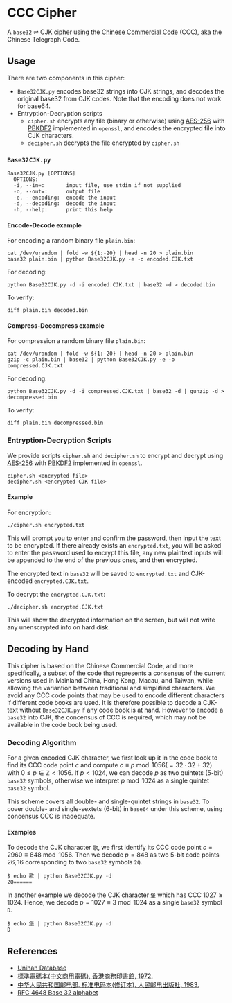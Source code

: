 # CCC Cipher
A `base32` ⇌ CJK cipher using the [Chinese Commercial Code](https://en.wikipedia.org/wiki/Chinese_telegraph_code) (CCC), aka the Chinese Telegraph Code.

## Usage
There are two components in this cipher:
* `Base32CJK.py` encodes base32 strings into CJK strings, and decodes the original base32 from CJK codes. Note that the encoding does not work for base64.
* Entryption-Decryption scripts
  * `cipher.sh` encrypts any file (binary or otherwise) using [AES-256](https://en.wikipedia.org/wiki/Advanced_Encryption_Standard) with [PBKDF2](https://en.wikipedia.org/wiki/PBKDF2) implemented in `openssl`, and encodes the encrypted file into CJK characters.
  * `decipher.sh` decrypts the file encrypted by `cipher.sh`

### `Base32CJK.py`
```
Base32CJK.py [OPTIONS]
  OPTIONS:
  -i, --in=:       input file, use stdin if not supplied
  -o, --out=:      output file
  -e, --encoding:  encode the input
  -d, --decoding:  decode the input
  -h, --help:      print this help
```
#### Encode-Decode example
For encoding a random binary file `plain.bin`:
```
cat /dev/urandom | fold -w ${1:-20} | head -n 20 > plain.bin
base32 plain.bin | python Base32CJK.py -e -o encoded.CJK.txt
```
For decoding:
```
python Base32CJK.py -d -i encoded.CJK.txt | base32 -d > decoded.bin
```

To verify:

```
diff plain.bin decoded.bin
```

#### Compress-Decompress example

For compression a random binary file `plain.bin`:
```
cat /dev/urandom | fold -w ${1:-20} | head -n 20 > plain.bin
gzip -c plain.bin | base32 | python Base32CJK.py -e -o compressed.CJK.txt
```
For decoding:
```
python Base32CJK.py -d -i compressed.CJK.txt | base32 -d | gunzip -d > decompressed.bin
```

To verify:

```
diff plain.bin decompressed.bin
```

### Entryption-Decryption Scripts

We provide scripts `cipher.sh` and `decipher.sh` to encrypt and decrypt using [AES-256](https://en.wikipedia.org/wiki/Advanced_Encryption_Standard) with [PBKDF2](https://en.wikipedia.org/wiki/PBKDF2) implemented in `openssl`. 

```
cipher.sh <encrypted file>
decipher.sh <encrypted CJK file>
```

#### Example
For encryption:
```
./cipher.sh encrypted.txt
```
This will prompt you to enter and confirm the password, then input the text to be encrypted. If there already exists an `encrypted.txt`, you will be asked to enter the password used to encrypt this file, any new plaintext inputs will be appended to the end of the previous ones, and then encrypted. 

The encrypted text in `base32` will be saved to `encrypted.txt` and CJK-encoded `encrypted.CJK.txt`.

To decrypt the `encrypted.CJK.txt`:
```
./decipher.sh encrypted.CJK.txt
```
This will show the decrypted information on the screen, but will not write any unenscrypted info on hard disk.

## Decoding by Hand

This cipher is based on the Chinese Commercial Code, and more specifically, a subset of the code that represents a consensus of the current versions used in Mainland China, Hong Kong, Macau, and Taiwan, while allowing the variantion between traditional and simplified characters. We avoid any CCC code points that may be used to encode different characters if different code books are used. It is therefore possible to decode a CJK-text without `Base32CJK.py` if any code book is at hand. However to encode a `base32` into CJK, the concensus of CCC is required, which may not be available in the code book being used.

### Decoding Algorithm

For a given encoded CJK character, we first look up it in the code book to find its CCC code point $c$ and compute $c\equiv p \bmod 1056(=32\cdot32+32)$ with $0 \le p\in\mathbb{Z}<1056$. If $p<1024$, we can decode $p$ as two quintets (5-bit) `base32` symbols, otherwise we interpret $p \bmod 1024$ as a single quintet `base32` symbol. 

This scheme covers all double- and single-quintet strings in `base32`. To cover double- and single-sextets (6-bit) in  `base64` under this scheme, using concensus CCC is inadequate.

#### Examples

To decode the CJK character `歌`, we first identify its CCC code point $c=2960\equiv 848 \bmod1056$. Then we decode $p=848$ as two 5-bit code points $26,16$ corresponding to two `base32` symbols `2Q`.
```
$ echo 歌 | python Base32CJK.py -d
2Q======
```
In another example we decode the CJK character `堡` which has CCC $1027 \ge 1024$. Hence, we decode $p=1027\equiv3\bmod1024$ as a single `base32` symbol `D`.
```
$ echo 堡 | python Base32CJK.py -d
D
```

## References

- [Unihan Database](https://unicode.org/charts/unihan.html)
- [標準電碼本(中文商用電碼), 香港商務印書館, 1972.](http://code.web.idv.hk/cccode/cccode.php)
- [中华人民共和国邮电部, 标准电码本(修订本), 人民邮电出版社, 1983.](https://zh.wiktionary.org/wiki/Appendix:%E4%B8%AD%E6%96%87%E7%94%B5%E7%A0%81/%E4%B8%AD%E5%9B%BD%E5%A4%A7%E9%99%861983)
- [RFC  4648 Base 32 alphabet](https://datatracker.ietf.org/doc/html/rfc4648#section-6)

